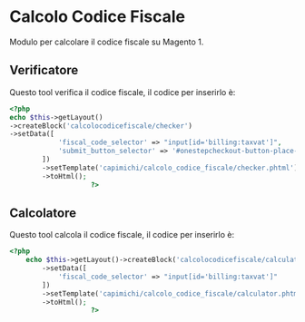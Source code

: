 # Calcolo Codice Fiscale
Modulo per calcolare il codice fiscale su Magento 1.

## Verificatore
Questo tool verifica il codice fiscale, il codice per inserirlo è:

```php
<?php
echo $this->getLayout()
->createBlock('calcolocodicefiscale/checker')
->setData([
            'fiscal_code_selector' => "input[id='billing:taxvat']",
            'submit_button_selector' => '#onestepcheckout-button-place-order',
        ])
        ->setTemplate('capimichi/calcolo_codice_fiscale/checker.phtml')
        ->toHtml();
                    ?>
```
## Calcolatore
Questo tool calcola il codice fiscale, il codice per inserirlo è:

```php
<?php
    echo $this->getLayout()->createBlock('calcolocodicefiscale/calculator')
        ->setData([
            'fiscal_code_selector' => "input[id='billing:taxvat']"
        ])
        ->setTemplate('capimichi/calcolo_codice_fiscale/calculator.phtml')
        ->toHtml();
                    ?>
```